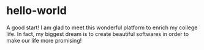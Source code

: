 # hello-world
A good start!
I am glad to meet this wonderful platform to enrich my college life.
In fact, my biggest dream is to create beautiful softwares in order to make our life more promising!
